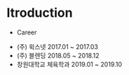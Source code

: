 # Itroduction
* Career
 - (주) 윅스넷 2017.01 ~ 2017.03
 - (주) 블렌딩 2018.05 ~ 2018.12
 - 창원대학교 체육학과 2019.01 ~ 2019.10





